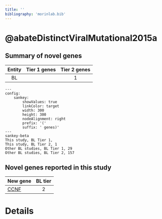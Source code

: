 ```yaml
---
title: ''
bibliography: 'morinlab.bib'
---
```


# @abateDistinctViralMutational2015a
## Summary of novel genes

|Entity| Tier 1 genes| Tier 2 genes|
|:-:|:-:|:-:|
|BL||1|
```mermaid
---
config:
    sankey:
        showValues: true
        linkColor: target
        width: 300
        height: 300
        nodeAlignment: right
        prefix: '('
        suffix: ' genes)'
---
sankey-beta
This study, BL Tier 1, 
This study, BL Tier 2, 1
Other BL studies, BL Tier 1, 29
Other BL studies, BL Tier 2, 157
```


## Novel genes reported in this study

|New gene|BL tier|
|:-|:-:|
|[CCNF](CCNF)|2 |

# Details

